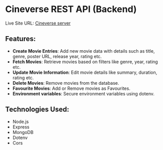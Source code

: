 # Cineverse REST API (Backend)

Live Site URL: [Cineverse server](https://cineverse-atik471-atikur-rahmans-projects-e1054064.vercel.app/)

## Features:
- **Create Movie Entries**: Add new movie data with details such as title, genre, poster URL, release year, rating etc.
- **Fetch Movies**: Retrieve movies based on filters like genre, year, rating etc.
- **Update Movie Information**: Edit movie details like summary, duration, rating etc.
- **Delete Movies**: Remove movies from the database.
- **Favourite Movies**: Add or Remove movies as Favourites.
- **Environment variables**: Secure environment variables using dotenv.

## Technologies Used:
- Node.js
- Express
- MongoDB
- Dotenv
- Cors